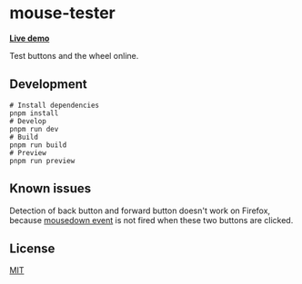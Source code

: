# mouse-tester

**[Live demo](https://mouse-tester.cyrusyip.org/)**

Test buttons and the wheel online.

## Development

```shell
# Install dependencies
pnpm install
# Develop
pnpm run dev
# Build
pnpm run build
# Preview
pnpm run preview
```

## Known issues

Detection of back button and forward button doesn't work on Firefox, because [mousedown event](https://developer.mozilla.org/en-US/docs/Web/API/Element/mousedown_event) is not fired when these two buttons are clicked.

## License

[MIT](LICENSE)